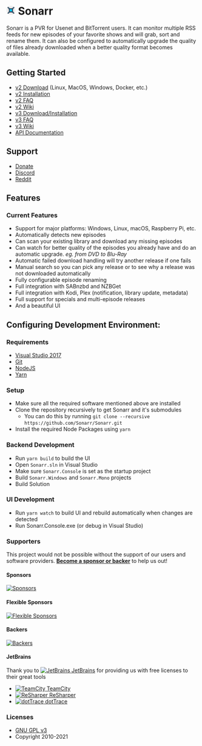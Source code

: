 # <img width="24px" src="./Logo/256.png" alt="Sonarr"></img> Sonarr 

Sonarr is a PVR for Usenet and BitTorrent users. It can monitor multiple RSS feeds for new episodes of your favorite shows and will grab, sort and rename them. It can also be configured to automatically upgrade the quality of files already downloaded when a better quality format becomes available.

## Getting Started

- [v2 Download](https://sonarr.tv/#download) (Linux, MacOS, Windows, Docker, etc.)
- [v2 Installation](https://github.com/Sonarr/Sonarr/wiki/Installation)
- [v2 FAQ](https://github.com/Sonarr/Sonarr/wiki/FAQ)
- [v2 Wiki](https://github.com/Sonarr/Sonarr/wiki)
- [v3 Download/Installation](https://sonarr.tv/#downloads-v3-windows)
- [v3 FAQ](https://wiki.servarr.com/Sonarr_FAQ)
- [v3 Wiki](https://wiki.servarr.com/Sonarr)
- [API Documentation](https://github.com/Sonarr/Sonarr/wiki/API)

## Support

- [Donate](https://sonarr.tv/donate)
- [Discord](https://discord.gg/M6BvZn5)
- [Reddit](https://www.reddit.com/r/sonarr)

## Features

### Current Features

- Support for major platforms: Windows, Linux, macOS, Raspberry Pi, etc.
- Automatically detects new episodes
- Can scan your existing library and download any missing episodes
- Can watch for better quality of the episodes you already have and do an automatic upgrade. *eg. from DVD to Blu-Ray*
- Automatic failed download handling will try another release if one fails
- Manual search so you can pick any release or to see why a release was not downloaded automatically
- Fully configurable episode renaming
- Full integration with SABnzbd and NZBGet
- Full integration with Kodi, Plex (notification, library update, metadata)
- Full support for specials and multi-episode releases
- And a beautiful UI

## Configuring Development Environment:

### Requirements

- [Visual Studio 2017](https://www.visualstudio.com/vs)
- [Git](https://git-scm.com/downloads)
- [NodeJS](https://nodejs.org/en/download)
- [Yarn](https://yarnpkg.com)

### Setup

- Make sure all the required software mentioned above are installed
- Clone the repository recursively to get Sonarr and it's submodules
    - You can do this by running `git clone --recursive https://github.com/Sonarr/Sonarr.git`
- Install the required Node Packages using `yarn`

### Backend Development

- Run `yarn build` to build the UI
- Open `Sonarr.sln` in Visual Studio
- Make sure `Sonarr.Console` is set as the startup project
- Build `Sonarr.Windows` and `Sonarr.Mono` projects
- Build Solution

### UI Development

- Run `yarn watch` to build UI and rebuild automatically when changes are detected
- Run Sonarr.Console.exe (or debug in Visual Studio)

### Supporters

This project would not be possible without the support of our users and software providers. [**Become a sponsor or backer**](https://opencollective.com/sonarr) to help us out!

#### Sponsors

[![Sponsors](https://opencollective.com/sonarr/tiers/sponsor.svg)](https://opencollective.com/sonarr/contribute/sponsor-21443/checkout)

#### Flexible Sponsors

[![Flexible Sponsors](https://opencollective.com/sonarr/tiers/flexible-sponsor.svg?avatarHeight=54)](https://opencollective.com/sonarr/contribute/flexible-sponsor-21457/checkout)

#### Backers

[![Backers](https://opencollective.com/sonarr/tiers/backer.svg?avatarHeight=48)](https://opencollective.com/sonarr/contribute/backer-21442/checkout)

#### JetBrains

Thank you to [<img src="/Logo/Jetbrains/jetbrains.svg" alt="JetBrains" width="32"> JetBrains](http://www.jetbrains.com/) for providing us with free licenses to their great tools

* [<img src="/Logo/Jetbrains/teamcity.svg" alt="TeamCity" width="32"> TeamCity](http://www.jetbrains.com/teamcity/)
* [<img src="/Logo/Jetbrains/resharper.svg" alt="ReSharper" width="32"> ReSharper](http://www.jetbrains.com/resharper/)
* [<img src="/Logo/Jetbrains/dottrace.svg" alt="dotTrace" width="32"> dotTrace](http://www.jetbrains.com/dottrace/)

### Licenses

- [GNU GPL v3](http://www.gnu.org/licenses/gpl.html)	
- Copyright 2010-2021
